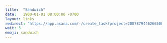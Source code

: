 ```yaml
---
title:  "Sandwich"
date:   1900-01-01 08:00:00 -0700
layout: links
redirect: "https://app.asana.com/-/create_task?project=200787944626650&name=sandwich&description=Added%20from%20shortlink"
wait: 5
emoji: sandwich
---
```



